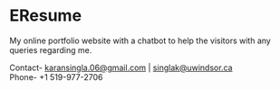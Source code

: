 # EResume
My online portfolio website with a chatbot to help the visitors with any queries regarding me.

Contact- karansingla.06@gmail.com | singlak@uwindsor.ca </br>
Phone- +1 519-977-2706
